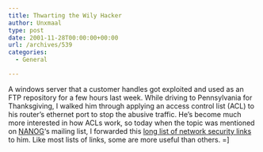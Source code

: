 ```yaml
---
title: Thwarting the Wily Hacker
author: Unxmaal
type: post
date: 2001-11-28T00:00:00+00:00
url: /archives/539
categories:
  - General

---
```

A windows server that a customer handles got exploited and used as an FTP repository for a few hours last week. While driving to Pennsylvania for Thanksgiving, I walked him through applying an access control list (ACL) to his router&#8217;s ethernet port to stop the abusive traffic. He&#8217;s become much more interested in how ACLs work, so today when the topic was mentioned on <A HREF="http://www.nanog.org/">NANOG</A>&#8216;s mailing list, I forwarded this <A HREF="http://www.itprc.com/security.htm">long list of network security links</A> to him. Like most lists of links, some are more useful than others. =]